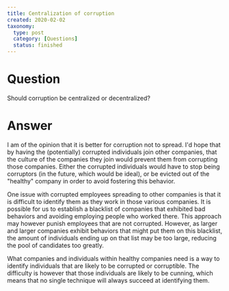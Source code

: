 ```yaml
---
title: Centralization of corruption
created: 2020-02-02
taxonomy:
  type: post
  category: [Questions]
  status: finished
---
```


# Question
Should corruption be centralized or decentralized?

# Answer
I am of the opinion that it is better for corruption not to spread. I'd hope that by having the (potentially) corrupted individuals join other companies, that the culture of the companies they join would prevent them from corrupting those companies. Either the corrupted individuals would have to stop being corruptors (in the future, which would be ideal), or be evicted out of the "healthy" company in order to avoid fostering this behavior.

One issue with corrupted employees spreading to other companies is that it is difficult to identify them as they work in those various companies. It is possible for us to establish a blacklist of companies that exhibited bad behaviors and avoiding employing people who worked there. This approach may however punish employees that are not corrupted. However, as larger and larger companies exhibit behaviors that might put them on this blacklist, the amount of individuals ending up on that list may be too large, reducing the pool of candidates too greatly.

What companies and individuals within healthy companies need is a way to identify individuals that are likely to be corrupted or corruptible. The difficulty is however that those individuals are likely to be cunning, which means that no single technique will always succeed at identifying them.
